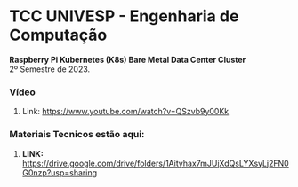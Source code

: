 # TCC UNIVESP - Engenharia de Computação

<b>Raspberry Pi Kubernetes (K8s) Bare Metal Data Center Cluster</b><br>
2º Semestre de 2023.

### Vídeo
1. Link: https://www.youtube.com/watch?v=QSzvb9y00Kk


### Materiais Tecnicos estão aqui:

1. <b>LINK:</b> https://drive.google.com/drive/folders/1Aityhax7mJUjXdQsLYXsyLj2FN0G0nzp?usp=sharing
